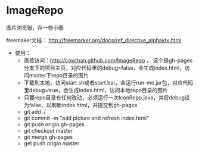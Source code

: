# ImageRepo
图片浏览器，存一些小图


freemaker文档：
http://freemarker.org/docs/ref_directive_alphaidx.html



* 使用：
	* 直接访问：http://cowthan.github.com/ImageRepo  ，  这个是gh-pages分支下的项目主页，对应代码里的debug=false，会生成index.html，访问master下repo目录的图片
	* 下载到本地，访问start.sh或者start.bat，会运行run-me.jar包，对应代码里debug=true，会生成index.html，访问本地repo目录的图片
	* 只要repo目录有任何改动，必须运行一次IconRepo.java，并将debug设为false，以刷新index.html，并提交到gh-pages
	* git add ./
	* git commit -m "add picture and refresh index.html"
	* git push origin gh-pages
	* git checkout master
	* git merge gh-pages
	* get push origin master